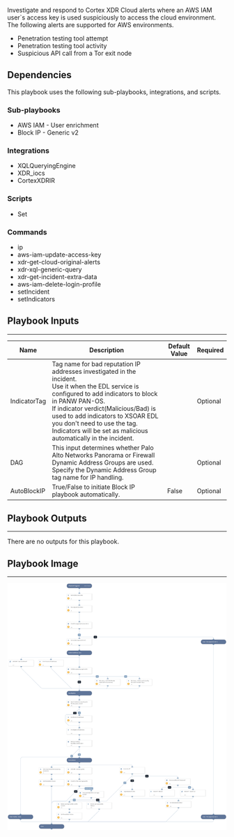Investigate and respond to Cortex XDR Cloud alerts where an AWS IAM user`s access key is used suspiciously to access the cloud environment. 
The following alerts are supported for AWS environments.
- Penetration testing tool attempt
- Penetration testing tool activity
- Suspicious API call from a Tor exit node


## Dependencies
This playbook uses the following sub-playbooks, integrations, and scripts.

### Sub-playbooks
* AWS IAM - User enrichment
* Block IP - Generic v2

### Integrations
* XQLQueryingEngine
* XDR_iocs
* CortexXDRIR

### Scripts
* Set

### Commands
* ip
* aws-iam-update-access-key
* xdr-get-cloud-original-alerts
* xdr-xql-generic-query
* xdr-get-incident-extra-data
* aws-iam-delete-login-profile
* setIncident
* setIndicators

## Playbook Inputs
---

| **Name** | **Description** | **Default Value** | **Required** |
| --- | --- | --- | --- |
| IndicatorTag | Tag name for bad reputation IP addresses investigated in the incident.<br/>Use it when the EDL service is configured to add indicators to block in PANW PAN-OS.<br/>If indicator verdict\(Malicious/Bad\) is used to add indicators to XSOAR EDL you don't need to use the tag. Indicators will be set as malicious automatically in the incident.<br/> |  | Optional |
| DAG | This input determines whether Palo Alto Networks Panorama or Firewall Dynamic Address Groups are used.<br/>Specify the Dynamic Address Group tag name for IP handling. |  | Optional |
| AutoBlockIP | True/False to initiate Block IP playbook automatically.  | False | Optional |

## Playbook Outputs
---
There are no outputs for this playbook.

## Playbook Image
---
![Cortex XDR - AWS IAM user access investigation](https://raw.githubusercontent.com/demisto/content/e77df420e17966a544c5659eafe975edfa84b2bf/Packs/CortexXDR/doc_files/Cortex_XDR_-_AWS_IAM_user_access_investigation.png)
